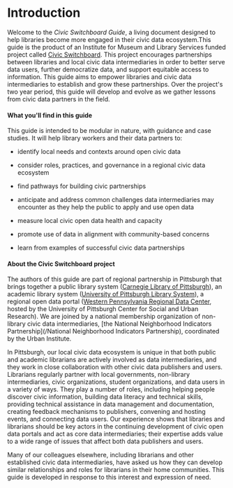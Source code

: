 # Introduction

Welcome to the _Civic Switchboard Guide_, a living document designed to help libraries become more engaged in their civic data ecosystem.This guide is the product of an Institute for Museum and Library Services funded project called [Civic Switchboard](https://civic-switchboard.github.io/). This project encourages partnerships between libraries and local civic data intermediaries in order to better serve data users, further democratize data, and support equitable access to information. This guide aims to empower libraries and civic data intermediaries to establish and grow these partnerships. Over the project's two year period, this guide will develop and evolve as we gather lessons from civic data partners in the field.

#### What you'll find in this guide

This guide is intended to be modular in nature, with guidance and case studies. It will help library workers and their data partners to:

* identify local needs and contexts around open civic data

* consider roles, practices, and governance in a regional civic data ecosystem

* find pathways for building civic partnerships

* anticipate and address common challenges data intermediaries may encounter as they help the public to apply and use open data

* measure local civic open data health and capacity

* promote use of data in alignment with community-based concerns

* learn from examples of successful civic data partnerships

#### About the Civic Switchboard project

The authors of this guide are part of regional partnership in Pittsburgh that brings together a public library system \([Carnegie Library of Pittsburgh](https://www.carnegielibrary.org/)\), an academic library system \([University of Pittsburgh Library System](https://www.library.pitt.edu/)\), a regional open data portal \([Western Pennsylvania Regional Data Center](http://www.wprdc.org/),  hosted by the University of Pittsburgh Center for Social and Urban Research\). We are joined by a national membership organization of non-library civic data intermediaries, [the National Neighborhood Indicators Partnership](/National Neighborhood Indicators Partnership), coordinated by the Urban Institute. 

In Pittsburgh, our local civic data ecosystem is unique in that both public and academic librarians are actively involved as data intermediaries, and they work in close collaboration with other civic data publishers and users. Librarians regularly partner with local governments, non-library intermediaries, civic organizations, student organizations, and data users in a variety of ways. They play a number of roles, including helping people discover civic information, building data literacy and technical skills, providing technical assistance in data management and documentation, creating feedback mechanisms to publishers, convening and hosting events, and connecting data users. Our experience shows that libraries and librarians should be key actors in the continuing development of civic open data portals and act as core data intermediaries; their expertise adds value to a wide range of issues that affect both data publishers and users.

Many of our colleagues elsewhere, including librarians and other established civic data intermediaries, have asked us how they can develop similar relationships and roles for librarians in their home communities. This guide is developed in response to this interest and expression of need.

